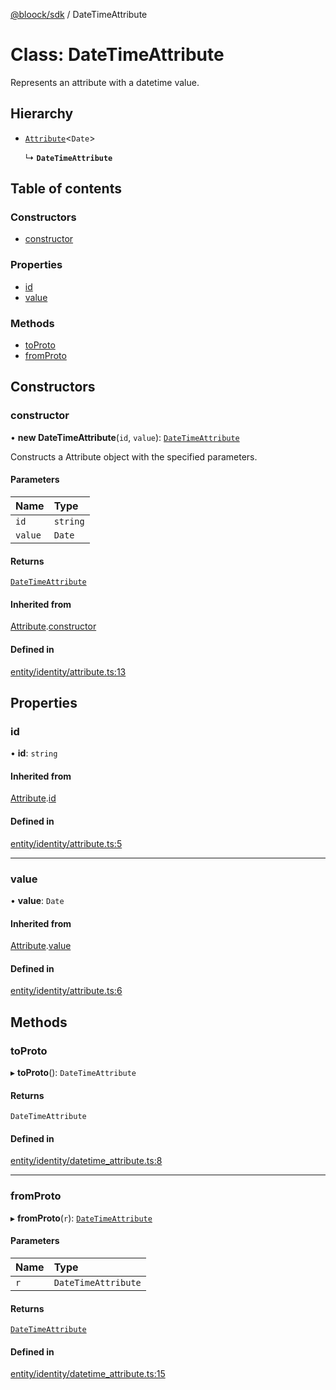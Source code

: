 [@bloock/sdk](../index.md) / DateTimeAttribute

# Class: DateTimeAttribute

Represents an attribute with a datetime value.

## Hierarchy

- [`Attribute`](Attribute.md)\<`Date`\>

  ↳ **`DateTimeAttribute`**

## Table of contents

### Constructors

- [constructor](DateTimeAttribute.md#constructor)

### Properties

- [id](DateTimeAttribute.md#id)
- [value](DateTimeAttribute.md#value)

### Methods

- [toProto](DateTimeAttribute.md#toproto)
- [fromProto](DateTimeAttribute.md#fromproto)

## Constructors

### constructor

• **new DateTimeAttribute**(`id`, `value`): [`DateTimeAttribute`](DateTimeAttribute.md)

Constructs a Attribute object with the specified parameters.

#### Parameters

| Name | Type |
| :------ | :------ |
| `id` | `string` |
| `value` | `Date` |

#### Returns

[`DateTimeAttribute`](DateTimeAttribute.md)

#### Inherited from

[Attribute](Attribute.md).[constructor](Attribute.md#constructor)

#### Defined in

[entity/identity/attribute.ts:13](https://github.com/bloock/bloock-sdk/blob/9affaa1/languages/js/src/entity/identity/attribute.ts#L13)

## Properties

### id

• **id**: `string`

#### Inherited from

[Attribute](Attribute.md).[id](Attribute.md#id)

#### Defined in

[entity/identity/attribute.ts:5](https://github.com/bloock/bloock-sdk/blob/9affaa1/languages/js/src/entity/identity/attribute.ts#L5)

___

### value

• **value**: `Date`

#### Inherited from

[Attribute](Attribute.md).[value](Attribute.md#value)

#### Defined in

[entity/identity/attribute.ts:6](https://github.com/bloock/bloock-sdk/blob/9affaa1/languages/js/src/entity/identity/attribute.ts#L6)

## Methods

### toProto

▸ **toProto**(): `DateTimeAttribute`

#### Returns

`DateTimeAttribute`

#### Defined in

[entity/identity/datetime_attribute.ts:8](https://github.com/bloock/bloock-sdk/blob/9affaa1/languages/js/src/entity/identity/datetime_attribute.ts#L8)

___

### fromProto

▸ **fromProto**(`r`): [`DateTimeAttribute`](DateTimeAttribute.md)

#### Parameters

| Name | Type |
| :------ | :------ |
| `r` | `DateTimeAttribute` |

#### Returns

[`DateTimeAttribute`](DateTimeAttribute.md)

#### Defined in

[entity/identity/datetime_attribute.ts:15](https://github.com/bloock/bloock-sdk/blob/9affaa1/languages/js/src/entity/identity/datetime_attribute.ts#L15)
